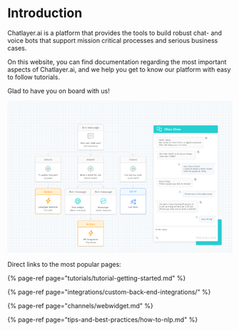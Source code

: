 # Introduction

Chatlayer.ai is a platform that provides the tools to build robust chat- and voice bots that support mission critical processes and serious business cases.

On this website, you can find documentation regarding the most important aspects of Chatlayer.ai, and we help you get to know our platform with easy to follow tutorials.

Glad to have you on board with us!

![](.gitbook/assets/image%20%28160%29.png)

Direct links to the most popular pages:

{% page-ref page="tutorials/tutorial-getting-started.md" %}

{% page-ref page="integrations/custom-back-end-integrations/" %}

{% page-ref page="channels/webwidget.md" %}

{% page-ref page="tips-and-best-practices/how-to-nlp.md" %}

